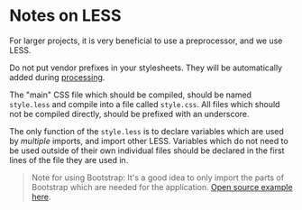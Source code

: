 # Notes on LESS

For larger projects, it is very beneficial to use a preprocessor, and we use LESS.

Do not put vendor prefixes in your stylesheets. They will be automatically added during [processing](html-css/processing.md).

The "main" CSS file which should be compiled, should be named `style.less` and compile into a file called `style.css`. All files which should not be compiled directly, should be prefixed with an underscore.

The only function of the `style.less` is to declare variables which are used by *multiple* imports, and import other LESS. Variables which do not need to be used outside of their own individual files should be declared in the first lines of the file they are used in.

> Note for using Bootstrap: It's a good idea to only import the parts of Bootstrap which are needed for the application. [Open source example here](https://github.com/connor4312/getspigot/blob/master/src/css/bootstrap/_index.less).